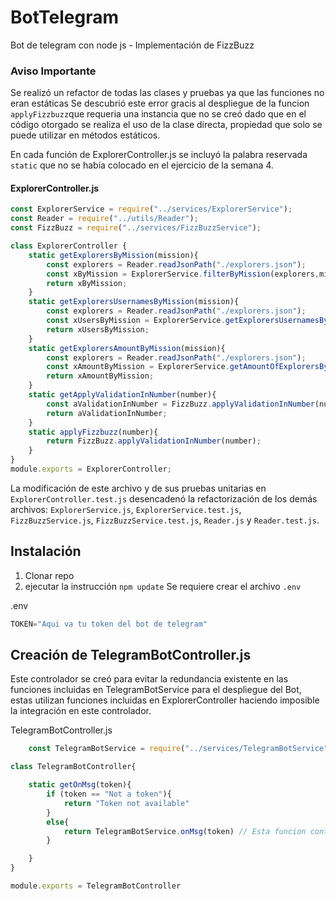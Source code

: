 # BotTelegram
Bot de telegram con node js - Implementación de FizzBuzz

### Aviso Importante

Se realizó un refactor de todas las clases y pruebas ya que las funciones no eran estáticas
Se descubrió este error gracis al despliegue de la funcion `applyFizzbuzz`que requeria una instancia
que no se creó dado que en el código otorgado se realiza el uso de la clase directa, propiedad que solo se puede
utilizar en métodos estáticos.

En cada función de ExplorerController.js se incluyó la palabra reservada `static` que no se había colocado en el ejercicio
de la semana 4.

#### ExplorerController.js

```javascript
const ExplorerService = require("../services/ExplorerService");
const Reader = require("../utils/Reader");
const FizzBuzz = require("../services/FizzBuzzService");

class ExplorerController {
    static getExplorersByMission(mission){
        const explorers = Reader.readJsonPath("./explorers.json");
        const xByMission = ExplorerService.filterByMission(explorers,mission);
        return xByMission;
    }
    static getExplorersUsernamesByMission(mission){
        const explorers = Reader.readJsonPath("./explorers.json");
        const xUsersByMission = ExplorerService.getExplorersUsernamesByMission(explorers,mission);
        return xUsersByMission;
    }
    static getExplorersAmountByMission(mission){
        const explorers = Reader.readJsonPath("./explorers.json");
        const xAmountByMission = ExplorerService.getAmountOfExplorersByMission(explorers,mission);
        return xAmountByMission;
    }
    static getApplyValidationInNumber(number){
        const aValidationInNumber = FizzBuzz.applyValidationInNumber(number);
        return aValidationInNumber;
    }
    static applyFizzbuzz(number){
        return FizzBuzz.applyValidationInNumber(number);
    }
}
module.exports = ExplorerController;
```
La modificación de este archivo y de sus pruebas unitarias en `ExplorerController.test.js` desencadenó la refactorización
de los demás archivos: `ExplorerService.js`, `ExplorerService.test.js`, `FizzBuzzService.js`, `FizzBuzzService.test.js`, `Reader.js`
y `Reader.test.js`.


## Instalación

1. Clonar repo
2. ejecutar la instrucción `npm update`
Se requiere crear el archivo `.env`

.env

```javascript
TOKEN="Aqui va tu token del bot de telegram"
```

## Creación de TelegramBotController.js

Este controlador se creó para evitar la redundancia existente en las funciones
incluidas en TelegramBotService para el despliegue del Bot, estas utilizan funciones
incluidas en ExplorerController haciendo imposible la integración en este controlador.

TelegramBotController.js

```javascript
    const TelegramBotService = require("../services/TelegramBotService")

class TelegramBotController{

    static getOnMsg(token){
        if (token == "Not a token"){
            return "Token not available"
        }
        else{
            return TelegramBotService.onMsg(token) // Esta funcion contiene metodos incluidos en ExplorerController.js por ello no se incluyó en el mismo controlador.
        }

    }
}

module.exports = TelegramBotController 
```

